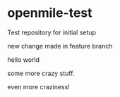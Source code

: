 openmile-test
=============

Test repository for initial setup

new change made in feature branch

hello world

some more crazy stuff.

even more craziness!
